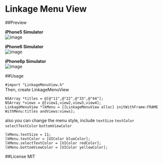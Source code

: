 # Linkage Menu View

##Preview

**iPhone5 Simulator**      
![image](https://github.com/EmotionV/LinkageMenu/blob/master/gif/i5.gif)      
      
**iPhone6 Simulator**   
![image](https://github.com/EmotionV/LinkageMenu/blob/master/gif/i6.gif)     
   
**iPhone6p Simulator**   
![image](https://github.com/EmotionV/LinkageMenu/blob/master/gif/i6p.gif)    
       
       
##Usage

`#import "LinkageMenuView.h"`    
Then, create LinkageMenuView
```objc
NSArray *titles = @[@"11",@"22",@"33",@"44"];
NSArray *views = @[view1,view2,view3,view4];
LinkageMenuView *lkMenu = [[LinkageMenuView alloc] initWithFrame:FRAME WithMenu:titles andViews:views];
```
also you can change the menu style, include  `textSize` `textColor` `selectTextColor` `bottomViewColor`
```objc
lkMenu.textSize = 11;
lkMenu.textColor = [UIColor blueColor];
lkMenu.selectTextColor = [UIColor redColor];
lkMenu.bottomViewColor = [UIColor yellowColor];
```

##License
MIT



